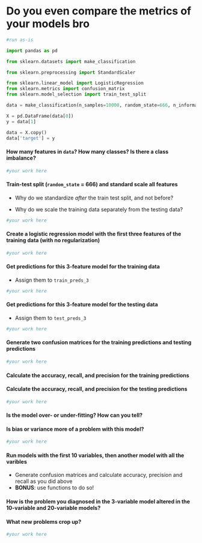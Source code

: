 # Do you even compare the metrics of your models bro


```python
#run as-is

import pandas as pd

from sklearn.datasets import make_classification

from sklearn.preprocessing import StandardScaler

from sklearn.linear_model import LogisticRegression
from sklearn.metrics import confusion_matrix
from sklearn.model_selection import train_test_split

data = make_classification(n_samples=10000, random_state=666, n_informative=6)

X = pd.DataFrame(data[0])
y = data[1]

data = X.copy()
data['target'] = y
```

#### How many features in `data`?  How many classes?  Is there a class imbalance?


```python
#your work here
```

#### Train-test split (`random_state` = 666) and standard scale all features

  - Why do we standardize *after* the train test split, and not before?

  - Why do we scale the training data separately from the testing data?


```python
#your work here
```

#### Create a logistic regression model with the first three features of the training data (with no regularization)


```python
#your work here
```

#### Get predictions for this 3-feature model for the training data

- Assign them to `train_preds_3`


```python
#your work here
```

#### Get predictions for this 3-feature model for the testing data

- Assign them to `test_preds_3`


```python
#your work here
```

#### Generate two confusion matrices for the training predictions and testing predictions


```python
#your work here
```

#### Calculate the accuracy, recall, and precision for the training predictions

#### Calculate the accuracy, recall, and precision for the testing predictions


```python
#your work here
```

#### Is the model over- or under-fitting?  How can you tell?

#### Is bias or variance more of a problem with this model?


```python
#your work here
```

#### Run models with the first 10 variables, then another model with all the varibles
  - Generate confusion matrices and calculate accuracy, precision and recall as you did above
  - **BONUS**: use functions to do so!
  
#### How is the problem you diagnosed in the 3-variable model altered in the 10-variable and 20-variable models?

#### What new problems crop up?


```python
#your work here
```


```python

```

